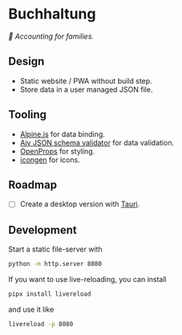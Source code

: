 # Buchhaltung

_🧾 Accounting for families._

## Design

- Static website / PWA without build step.
- Store data in a user managed JSON file.

## Tooling

- [Alpine.js](https://alpinejs.dev/) for data binding.
- [Ajv JSON schema validator](https://ajv.js.org/) for data validation.
- [OpenProps](https://open-props.style/) for styling.
- [icongen](https://cthedot.de/icongen/) for icons.

## Roadmap

- [ ] Create a desktop version with [Tauri](https://tauri.app/).

## Development

Start a static file-server with

```sh
python -m http.server 8080
```

If you want to use live-reloading, you can install

```sh
pipx install livereload
```

and use it like

```sh
livereload -p 8080
```
